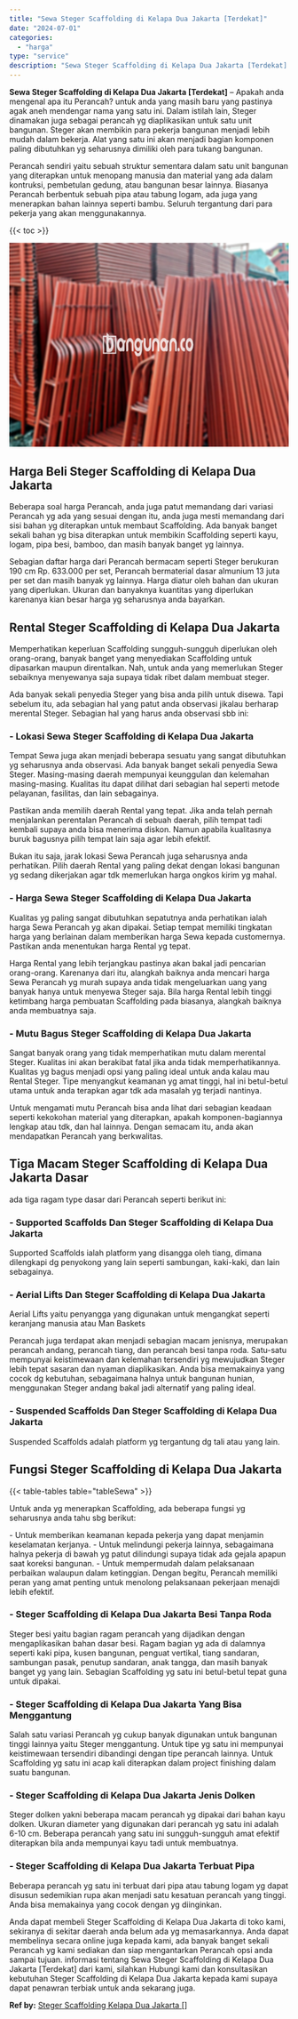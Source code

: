 ```yaml
---
title: "Sewa Steger Scaffolding di Kelapa Dua Jakarta [Terdekat]"
date: "2024-07-01"
categories: 
  - "harga"
type: "service"
description: "Sewa Steger Scaffolding di Kelapa Dua Jakarta [Terdekat]. Anda dapat membeli Steger Scaffolding di Kelapa Dua Jakarta di toko kami, sekiranya di sekitar daer..."
---
```


**Sewa Steger Scaffolding di Kelapa Dua Jakarta \[Terdekat\]** – Apakah anda mengenal apa itu Perancah? untuk anda yang masih baru yang pastinya agak aneh mendengar nama yang satu ini. Dalam istilah lain, Steger dinamakan juga sebagai perancah yg diaplikasikan untuk satu unit bangunan. Steger akan membikin para pekerja bangunan menjadi lebih mudah dalam bekerja. Alat yang satu ini akan menjadi bagian komponen paling dibutuhkan yg seharusnya dimiliki oleh para tukang bangunan.

Perancah sendiri yaitu sebuah struktur sementara dalam satu unit bangunan yang diterapkan untuk menopang manusia dan material yang ada dalam kontruksi, pembetulan gedung, atau bangunan besar lainnya. Biasanya Perancah berbentuk sebuah pipa atau tabung logam, ada juga yang menerapkan bahan lainnya seperti bambu. Seluruh tergantung dari para pekerja yang akan menggunakannya.

{{< toc >}}

![Sewa Steger Scaffolding di Kelapa Dua Jakarta [Terdekat]](/images/sewa-scaffolding-steger-04.png)

## Harga Beli Steger Scaffolding di Kelapa Dua Jakarta

Beberapa soal harga Perancah, anda juga patut memandang dari variasi Perancah yg ada yang sesuai dengan itu, anda juga mesti memandang dari sisi bahan yg diterapkan untuk membaut Scaffolding. Ada banyak banget sekali bahan yg bisa diterapkan untuk membikin Scaffolding seperti kayu, logam, pipa besi, bamboo, dan masih banyak banget yg lainnya.

Sebagian daftar harga dari Perancah bermacam seperti Steger berukuran 190 cm Rp. 633.000 per set, Perancah bermaterial dasar almunium 13 juta per set dan masih banyak yg lainnya. Harga diatur oleh bahan dan ukuran yang diperlukan. Ukuran dan banyaknya kuantitas yang diperlukan karenanya kian besar harga yg seharusnya anda bayarkan.

## Rental Steger Scaffolding di Kelapa Dua Jakarta

Memperhatikan keperluan Scaffolding sungguh-sungguh diperlukan oleh orang-orang, banyak banget yang menyediakan Scaffolding untuk dipasarkan maupun direntalkan. Nah, untuk anda yang memerlukan Steger sebaiknya menyewanya saja supaya tidak ribet dalam membuat steger.

Ada banyak sekali penyedia Steger yang bisa anda pilih untuk disewa. Tapi sebelum itu, ada sebagian hal yang patut anda observasi jikalau berharap merental Steger. Sebagian hal yang harus anda observasi sbb ini:

### \- Lokasi Sewa Steger Scaffolding di Kelapa Dua Jakarta

Tempat Sewa juga akan menjadi beberapa sesuatu yang sangat dibutuhkan yg seharusnya anda observasi. Ada banyak banget sekali penyedia Sewa Steger. Masing-masing daerah mempunyai keunggulan dan kelemahan masing-masing. Kualitas itu dapat dilihat dari sebagian hal seperti metode pelayanan, fasilitas, dan lain sebagainya.

Pastikan anda memilih daerah Rental yang tepat. Jika anda telah pernah menjalankan perentalan Perancah di sebuah daerah, pilih tempat tadi kembali supaya anda bisa menerima diskon. Namun apabila kualitasnya buruk bagusnya pilih tempat lain saja agar lebih efektif.

Bukan itu saja, jarak lokasi Sewa Perancah juga seharusnya anda perhatikan. Pilih daerah Rental yang paling dekat dengan lokasi bangunan yg sedang dikerjakan agar tdk memerlukan harga ongkos kirim yg mahal.

### \- Harga Sewa Steger Scaffolding di Kelapa Dua Jakarta

Kualitas yg paling sangat dibutuhkan sepatutnya anda perhatikan ialah harga Sewa Perancah yg akan dipakai. Setiap tempat memiliki tingkatan harga yang berlainan dalam memberikan harga Sewa kepada customernya. Pastikan anda menentukan harga Rental yg tepat.

Harga Rental yang lebih terjangkau pastinya akan bakal jadi pencarian orang-orang. Karenanya dari itu, alangkah baiknya anda mencari harga Sewa Perancah yg murah supaya anda tidak mengeluarkan uang yang banyak hanya untuk menyewa Steger saja. Bila harga Rental lebih tinggi ketimbang harga pembuatan Scaffolding pada biasanya, alangkah baiknya anda membuatnya saja.

### \- Mutu Bagus Steger Scaffolding di Kelapa Dua Jakarta

Sangat banyak orang yang tidak memperhatikan mutu dalam merental Steger. Kualitas ini akan berakibat fatal jika anda tidak memperhatikannya. Kualitas yg bagus menjadi opsi yang paling ideal untuk anda kalau mau Rental Steger. Tipe menyangkut keamanan yg amat tinggi, hal ini betul-betul utama untuk anda terapkan agar tdk ada masalah yg terjadi nantinya.

Untuk mengamati mutu Perancah bisa anda lihat dari sebagian keadaan seperti kekokohan material yang diterapkan, apakah komponen-bagiannya lengkap atau tdk, dan hal lainnya. Dengan semacam itu, anda akan mendapatkan Perancah yang berkwalitas.

## Tiga Macam Steger Scaffolding di Kelapa Dua Jakarta Dasar

ada tiga ragam type dasar dari Perancah seperti berikut ini:

### \- Supported Scaffolds Dan Steger Scaffolding di Kelapa Dua Jakarta

Supported Scaffolds ialah platform yang disangga oleh tiang, dimana dilengkapi dg penyokong yang lain seperti sambungan, kaki-kaki, dan lain sebagainya.

### \- Aerial Lifts Dan Steger Scaffolding di Kelapa Dua Jakarta

Aerial Lifts yaitu penyangga yang digunakan untuk mengangkat seperti keranjang manusia atau Man Baskets

Perancah juga terdapat akan menjadi sebagian macam jenisnya, merupakan perancah andang, perancah tiang, dan perancah besi tanpa roda. Satu-satu mempunyai keistimewaan dan kelemahan tersendiri yg mewujudkan Steger lebih tepat sasaran dan nyaman diaplikasikan. Anda bisa memakainya yang cocok dg kebutuhan, sebagaimana halnya untuk bangunan hunian, menggunakan Steger andang bakal jadi alternatif yang paling ideal.

### \- Suspended Scaffolds Dan Steger Scaffolding di Kelapa Dua Jakarta

Suspended Scaffolds adalah platform yg tergantung dg tali atau yang lain.

## Fungsi Steger Scaffolding di Kelapa Dua Jakarta

{{< table-tables table="tableSewa" >}}

Untuk anda yg menerapkan Scaffolding, ada beberapa fungsi yg seharusnya anda tahu sbg berikut:

\- Untuk memberikan keamanan kepada pekerja yang dapat menjamin keselamatan kerjanya. - Untuk melindungi pekerja lainnya, sebagaimana halnya pekerja di bawah yg patut dilindungi supaya tidak ada gejala apapun saat koreksi bangunan. - Untuk mempermudah dalam pelaksanaan perbaikan walaupun dalam ketinggian. Dengan begitu, Perancah memiliki peran yang amat penting untuk menolong pelaksanaan pekerjaan menajdi lebih efektif.

### \- Steger Scaffolding di Kelapa Dua Jakarta Besi Tanpa Roda

Steger besi yaitu bagian ragam perancah yang dijadikan dengan mengaplikasikan bahan dasar besi. Ragam bagian yg ada di dalamnya seperti kaki pipa, kusen bangunan, penguat vertikal, tiang sandaran, sambungan pasak, penutup sandaran, anak tangga, dan masih banyak banget yg yang lain. Sebagian Scaffolding yg satu ini betul-betul tepat guna untuk dipakai.

### \- Steger Scaffolding di Kelapa Dua Jakarta Yang Bisa Menggantung

Salah satu variasi Perancah yg cukup banyak digunakan untuk bangunan tinggi lainnya yaitu Steger menggantung. Untuk tipe yg satu ini mempunyai keistimewaan tersendiri dibandingi dengan tipe perancah lainnya. Untuk Scaffolding yg satu ini acap kali diterapkan dalam project finishing dalam suatu bangunan.

### \- Steger Scaffolding di Kelapa Dua Jakarta Jenis Dolken

Steger dolken yakni beberapa macam perancah yg dipakai dari bahan kayu dolken. Ukuran diameter yang digunakan dari perancah yg satu ini adalah 6-10 cm. Beberapa perancah yang satu ini sungguh-sungguh amat efektif diterapkan bila anda mempunyai kayu tadi untuk membuatnya.

### \- Steger Scaffolding di Kelapa Dua Jakarta Terbuat Pipa

Beberapa perancah yg satu ini terbuat dari pipa atau tabung logam yg dapat disusun sedemikian rupa akan menjadi satu kesatuan perancah yang tinggi. Anda bisa memakainya yang cocok dengan yg diinginkan.

Anda dapat membeli Steger Scaffolding di Kelapa Dua Jakarta di toko kami, sekiranya di sekitar daerah anda belum ada yg memasarkannya. Anda dapat membelinya secara online juga kepada kami, ada banyak banget sekali Perancah yg kami sediakan dan siap mengantarkan Perancah opsi anda sampai tujuan. informasi tentang Sewa Steger Scaffolding di Kelapa Dua Jakarta \[Terdekat\] dari kami, silahkan Hubungi kami dan konsultasikan kebutuhan Steger Scaffolding di Kelapa Dua Jakarta kepada kami supaya dapat penawran terbiak untuk anda sekarang juga.

**Ref by:** [Steger Scaffolding Kelapa Dua Jakarta []](https://id.wikipedia.org/wiki/Steger)
